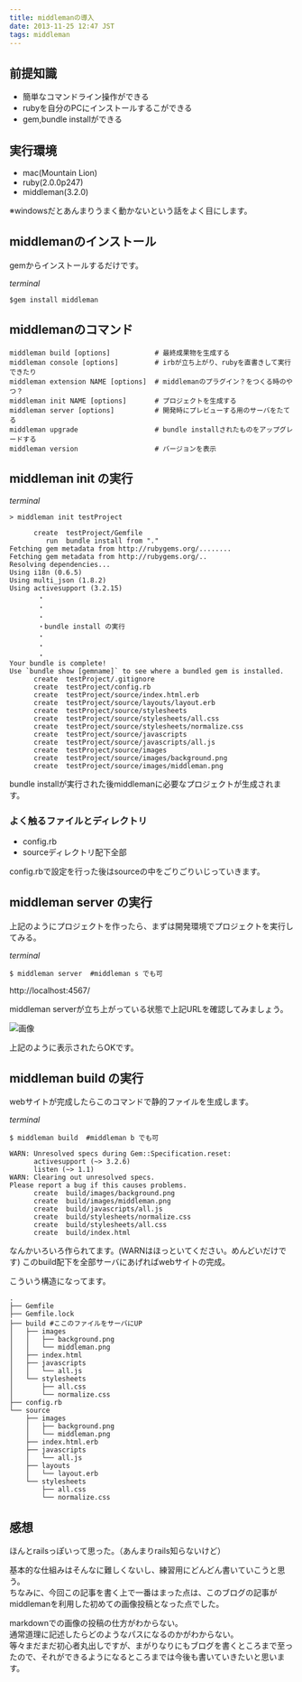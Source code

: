 ```yaml
---
title: middlemanの導入
date: 2013-11-25 12:47 JST
tags: middleman
---
```


## 前提知識
* 簡単なコマンドライン操作ができる
* rubyを自分のPCにインストールするこができる
* gem,bundle installができる


## 実行環境
* mac(Mountain Lion)
* ruby(2.0.0p247)
* middleman(3.2.0)

※windowsだとあんまりうまく動かないという話をよく目にします。

## middlemanのインストール

gemからインストールするだけです。

*terminal*

~~~shell
$gem install middleman
~~~


## middlemanのコマンド

~~~
middleman build [options]           # 最終成果物を生成する
middleman console [options]         # irbが立ち上がり、rubyを直書きして実行できたり
middleman extension NAME [options]  # middlemanのプラグイン？をつくる時のやつ？
middleman init NAME [options]       # プロジェクトを生成する
middleman server [options]          # 開発時にプレビューする用のサーバをたてる
middleman upgrade                   # bundle installされたものをアップグレードする
middleman version                   # バージョンを表示
~~~


## middleman init の実行

*terminal*

~~~
> middleman init testProject

      create  testProject/Gemfile
         run  bundle install from "."
Fetching gem metadata from http://rubygems.org/........
Fetching gem metadata from http://rubygems.org/..
Resolving dependencies...
Using i18n (0.6.5)
Using multi_json (1.8.2)
Using activesupport (3.2.15)
       ・
       ・
       ・
       ・bundle install の実行
       ・
       ・
       ・
Your bundle is complete!
Use `bundle show [gemname]` to see where a bundled gem is installed.
      create  testProject/.gitignore
      create  testProject/config.rb
      create  testProject/source/index.html.erb
      create  testProject/source/layouts/layout.erb
      create  testProject/source/stylesheets
      create  testProject/source/stylesheets/all.css
      create  testProject/source/stylesheets/normalize.css
      create  testProject/source/javascripts
      create  testProject/source/javascripts/all.js
      create  testProject/source/images
      create  testProject/source/images/background.png
      create  testProject/source/images/middleman.png
~~~

bundle installが実行された後middlemanに必要なプロジェクトが生成されます。

### よく触るファイルとディレクトリ

* config.rb
* sourceディレクトリ配下全部

config.rbで設定を行った後はsourceの中をごりごりいじっていきます。

## middleman server の実行

上記のようにプロジェクトを作ったら、まずは開発環境でプロジェクトを実行してみる。

*terminal*

~~~shell
$ middleman server  #middleman s でも可
~~~

http://localhost:4567/

middleman serverが立ち上がっている状態で上記URLを確認してみましょう。

![画像](middleman.png)

上記のように表示されたらOKです。


## middleman build の実行

webサイトが完成したらこのコマンドで静的ファイルを生成します。

*terminal*

~~~shell
$ middleman build  #middleman b でも可

WARN: Unresolved specs during Gem::Specification.reset:
      activesupport (~> 3.2.6)
      listen (~> 1.1)
WARN: Clearing out unresolved specs.
Please report a bug if this causes problems.
      create  build/images/background.png
      create  build/images/middleman.png
      create  build/javascripts/all.js
      create  build/stylesheets/normalize.css
      create  build/stylesheets/all.css
      create  build/index.html
~~~

なんかいろいろ作られてます。(WARNはほっといてください。めんどいだけです)
このbuild配下を全部サーバにあげればwebサイトの完成。

こういう構造になってます。

~~~
.
├── Gemfile
├── Gemfile.lock
├── build #ここのファイルをサーバにUP
│   ├── images
│   │   ├── background.png
│   │   └── middleman.png
│   ├── index.html
│   ├── javascripts
│   │   └── all.js
│   └── stylesheets
│       ├── all.css
│       └── normalize.css
├── config.rb
└── source
    ├── images
    │   ├── background.png
    │   └── middleman.png
    ├── index.html.erb
    ├── javascripts
    │   └── all.js
    ├── layouts
    │   └── layout.erb
    └── stylesheets
        ├── all.css
        └── normalize.css
~~~

## 感想

ほんとrailsっぽいって思った。（あんまりrails知らないけど）

基本的な仕組みはそんなに難しくないし、練習用にどんどん書いていこうと思う。  
ちなみに、今回この記事を書く上で一番はまった点は、このブログの記事がmiddlemanを利用した初めての画像投稿となった点でした。

markdownでの画像の投稿の仕方がわからない。  
通常道理に記述したらどのようなパスになるのかがわからない。  
等々まだまだ初心者丸出しですが、まがりなりにもブログを書くところまで至ったので、それができるようになるところまでは今後も書いていきたいと思います。


